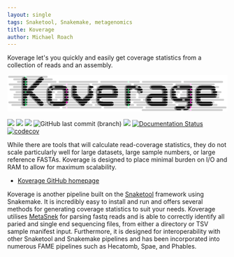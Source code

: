 ```yaml
---
layout: single
tags: Snaketool, Snakemake, metagenomics
title: Koverage
author: Michael Roach
---
```


Koverage let's you quickly and easily get coverage statistics from a collection of reads and an assembly.<!--more-->

![](/assets/images/koverage.png)

[![](https://img.shields.io/static/v1?label=CLI&message=Snaketool&color=blueviolet)](https://github.com/beardymcjohnface/Snaketool)
[![](https://img.shields.io/static/v1?label=Licence&message=MIT&color=black)](https://opensource.org/license/mit/)
[![](https://img.shields.io/static/v1?label=Install%20with&message=PIP&color=success)](https://pypi.org/project/koverage/)
![GitHub last commit (branch)](https://img.shields.io/github/last-commit/beardymcjohnface/Koverage/main)
[![](https://github.com/beardymcjohnface/Koverage/actions/workflows/py-app.yaml/badge.svg)](https://github.com/beardymcjohnface/Koverage/actions/workflows/py-app.yaml/)
[![Documentation Status](https://readthedocs.org/projects/koverage/badge/?version=latest)](https://koverage.readthedocs.io/en/latest/?badge=latest)
[![codecov](https://codecov.io/gh/beardymcjohnface/Koverage/branch/main/graph/badge.svg?token=17P2ZEL44U)](https://codecov.io/gh/beardymcjohnface/Koverage)

While there are tools that will calculate read-coverage statistics, they do not scale particularly well for large datasets, large sample numbers, or large reference FASTAs. 
Koverage is designed to place minimal burden on I/O and RAM to allow for maximum scalability.

 - [Koverage GitHub homepage](https://github.com/beardymcjohnface/Koverage)

Koverage is another pipeline built on the [Snaketool](https://github.com/beardymcjohnface/Snaketool) framework using Snakemake.
It is incredibly easy to install and run and offers several methods for generating coverage statistics to suit your needs.
Koverage utilises [MetaSnek](https://github.com/beardymcjohnface/metasnek) for parsing fastq reads and is able to 
correctly identify all paried and single end sequencing files, from either a directory or TSV sample manifest input.
Furthermore, it is designed for interoperability with other Snaketool and Snakemake pipelines and has been incorporated into
numerous FAME pipelines such as Hecatomb, Spae, and Phables.